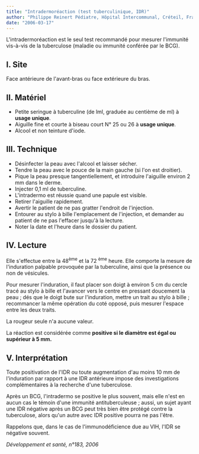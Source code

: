 ```yaml
---
title: "Intradermoréaction (test tuberculinique, IDR)"
author: "Philippe Reinert Pédiatre, Hôpital Intercommunal, Créteil, France"
date: "2006-03-17"
---
```


<div class="teaser"><p>L'intradermoréaction est le seul test recom­mandé pour mesurer l'immunité vis-à-vis de la tuberculose (maladie ou immunité conférée par le BCG).</p></div>

## I. Site

Face antérieure de l'avant-bras ou face exté­rieure du bras.

## II. Matériel

*   Petite seringue à tuberculine (de lml, gra­duée au centième de ml) à **usage unique**.  
*   Aiguille fine et courte à biseau court N° 25 ou 26 à **usage unique**.  
*   Alcool et non teinture d'iode.

## III. Technique

*   Désinfecter la peau avec l'alcool et laisser sécher.  
*   Tendre la peau avec le pouce de la main gauche (si l'on est droitier).  
*   Pique la peau presque tangentiellement, et introduire l'aiguille environ 2 mm dans le derme.  
*   Injecter 0,1 ml de tuberculine.  
*   L'intradermo est réussie quand une papule est visible.  
*   Retirer l'aiguille rapidement.  
*   Avertir le patient de ne pas gratter l'endroit de l'injection.  
*   Entourer au stylo à bille l'emplacement de l'injection, et demander au patient de ne pas l'effacer jusqu'à la lecture.  
*   Noter la date et l'heure dans le dossier du patient.

## IV. Lecture

Elle s'effectue entre la 48<sup>ème</sup> et la 72 <sup>ème</sup> heure. Elle comporte la mesure de l'induration pal­pable provoquée par la tuberculine, ainsi que la présence ou non de vésicules.

Pour mesurer l'induration, il faut placer son doigt à environ 5 cm du cercle tracé au stylo à bille et l'avancer vers le centre en pressant doucement la peau ; dés que le doigt bute sur l'induration, mettre un trait au stylo à bille ; recommancer la même opération du coté opposé, puis mesurer l'espace entre les deux traits.

La rougeur seule n'a aucune valeur.

La réaction est considérée comme **positive si le diamètre est égal ou supérieur à 5 mm.**

## V. Interprétation

Toute positivation de l'IDR ou toute augmen­tation d'au moins 10 mm de l'induration par rapport à une IDR antérieure impose des investigations complémentaires à la recherche d'une tuberculose.

Après un BCG, l'intradermo se positive le plus souvent, mais elle n'est en aucun cas le témoin d'une immunité antituberculeuse ; aussi, un sujet ayant une IDR négative après un BCG peut très bien être protégé contre la tubercu­lose, alors qu'un autre avec IDR positive pour­ra ne pas l'être.

Rappelons que, dans le cas de l'immunodéfi­cience due au VIH, l'IDR se négative souvent.

_Développement et santé, n°183, 2006_